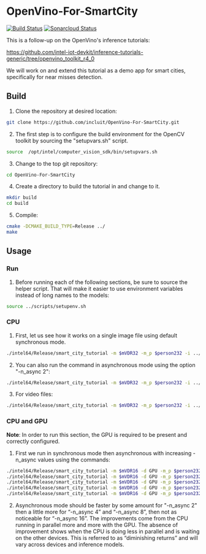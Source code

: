 # OpenVino-For-SmartCity

[![Build Status](https://travis-ci.org/incluit/OpenVino-For-SmartCity.svg?branch=master)](https://travis-ci.org/incluit/OpenVino-For-SmartCity#) [![Sonarcloud Status](https://sonarcloud.io/api/project_badges/measure?project=incluit_OpenVino-For-SmartCity&metric=alert_status)](https://sonarcloud.io/dashboard?id=incluit_OpenVino-For-SmartCity)


This is a follow-up on the OpenVino's inference tutorials:

https://github.com/intel-iot-devkit/inference-tutorials-generic/tree/openvino_toolkit_r4_0

We will work on and extend this tutorial as a demo app for smart cities, specifically for near misses detection.

## Build

1. Clone the repository at desired location:

```Bash
git clone https://github.com/incluit/OpenVino-For-SmartCity.git
```

2. The first step is to configure the build environment for the OpenCV toolkit by sourcing the "setupvars.sh" script.

```Bash
source  /opt/intel/computer_vision_sdk/bin/setupvars.sh
```

3. Change to the top git repository:

```Bash
cd OpenVino-For-SmartCity
```


4. Create a directory to build the tutorial in and change to it.

```Bash
mkdir build
cd build
```

5. Compile:

```Bash
cmake -DCMAKE_BUILD_TYPE=Release ../
make
```

## Usage

### Run

1. Before running each of the following sections, be sure to source the helper script.  That will make it easier to use environment variables instead of long names to the models:

```bash
source ../scripts/setupenv.sh 
```


### CPU

1. First, let us see how it works on a single image file using default synchronous mode.

```bash
./intel64/Release/smart_city_tutorial -m $mVDR32 -m_p $person232 -i ../data/car_1.bmp
```


2. You can also run the command in asynchronous mode using the option "-n_async 2":

```bash
./intel64/Release/smart_city_tutorial -m $mVDR32 -m_p $person232 -i ../data/car_1.bmp -n_async 2
```

3. For video files:

```bash
./intel64/Release/smart_city_tutorial -m $mVDR32 -m_p $person232 -i ../data/cars_768x768.h264 -n_async 1
```

### CPU and GPU

**Note**: In order to run this section, the GPU is required to be present and correctly configured.

1. First we run in synchronous mode then asynchronous with increasing -n_async values using the commands:

```Bash
./intel64/Release/smart_city_tutorial -m $mVDR16 -d GPU -m_p $person232 -d_p GPU -i ../data/cars_768x768.h264 -n_async 1
./intel64/Release/smart_city_tutorial -m $mVDR16 -d GPU -m_p $person232 -d_p GPU -i ../data/cars_768x768.h264 -n_async 2
./intel64/Release/smart_city_tutorial -m $mVDR16 -d GPU -m_p $person232 -d_p GPU -i ../data/cars_768x768.h264 -n_async 4
./intel64/Release/smart_city_tutorial -m $mVDR16 -d GPU -m_p $person232 -d_p GPU -i ../data/cars_768x768.h264 -n_async 8
./intel64/Release/smart_city_tutorial -m $mVDR16 -d GPU -m_p $person232 -d_p GPU -i ../data/cars_768x768.h264 -n_async 16
```

2. Asynchronous mode should be faster by some amount for "-n_async 2" then a little more for “-n_async 4” and “-n_async 8”, then not as noticeable for “-n_async 16”.  The improvements come from the CPU running in parallel more and more with the GPU.  The absence of improvement shows when the CPU is doing less in parallel and is waiting on the other devices.  This is referred to as “diminishing returns” and will vary across devices and inference models.
